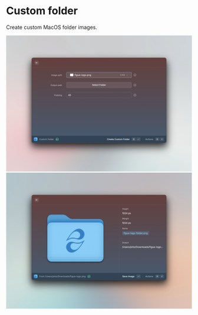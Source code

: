 # Custom folder

Create custom MacOS folder images.

![custom-folder-1](metadata/custom-folder-1.png)
![custom-folder-2](metadata/custom-folder-2.png)
